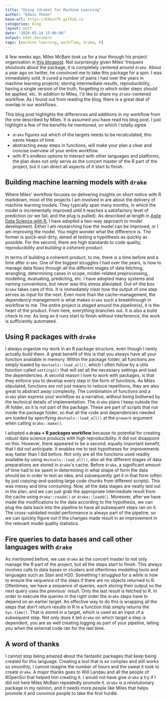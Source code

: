 ```yaml
---
title: "Using {drake} for Machine Learning"
author: "Edwin Thoen"
base-url: https://EdwinTh.github.io
categories: blog
layout: post
date: "2020-05-14 15:00:00"
output: html_document
tags: [machine learning, workflow, drake, R]
---
```


A few weeks ago, Miles McBain took us for a tour through his project organisation in [this blogpost](https://milesmcbain.xyz/the-drake-post/). Not surprisingly given Miles' frequent shoutouts about the package, it is completely centered around `drake`. About a year ago on twitter, he convinced me to take this package for a spin. I was immediately sold. It cured a number of pains I had over the years in machine learning projects; storing intermediate results, reproducibility, having a single version of the truth, forgetting in which order steps should be applied, etc. In addition to Miles, I'd like to share my `drake`-centered workflow. As I found out from reading the blog, there is a great deal of overlap in our workflows.

This blog post highlights the differences and additions in my workflow from the one described by Miles. It is assumed you have read his blog post. I just highlight a few of the benefits he mentioned, on which I totally agree. 

- `drake` figures out which of the targets needs to be recalculated, this saves heaps of time.
- abstracting away steps in functions, will make your plan a clear and concise overview of your entire workflow.
- with R's endless options to interact with other languages and platforms, the plan does not only serve as the concert master of the R part of the project, but it can direct all aspects of it start to finish.

## Building machine learning models with `drake`

Where Miles' workflow focuses on delivering insights on short notice with R markdown, most of the projects I am involved in are about the delivery of machine learning models. They typically span many months, in which the model is incrementally improved until it reaches a satisfactory level of prediction (or we fail, and the plug is pulled). As described at length in [Agile Data Science with R](https://edwinth.github.io/ADSwR/), I have adopted a two-way approach to model development. Either I am researching how the model can be improved, or I am improving the model. You might wonder what the difference is. The former is quick-and-dirty, aimed at testing a hypothesis as quickly as possible. For the second, there are high standards to code quality, reproducibility and *building a coherent product*.

In terms of building a coherent product, to me, there is a time before and a time after `drake`. One of the biggest struggles I had over the years, is how to manage data flows through all the different stages of data fetching, wrangling, determining cases in scope, model-related preprocessing, modelling, evaluating, predicting, etc. I have adopted many systems and naming conventions, but never was this stress alleviated. Out-of-the box `drake` takes care of this. It is immediately clear how the output of one step serves as input for the next. Even more than the cache-management, the dependency-management is what makes `drake` such a breakthrough in workflow to me. The entire project is staged around the pipeline(s), it is the heart of the product. From here, everything branches out. It is also a build check to me. As long as it runs start to finish without interference, the work is sufficiently automated. 

## Using R packages with `drake`

I always organize my work in an R package structure, even though I rarely actually build them. A great benefit of this is that you always have all your function available in memory. Within the package folder, all functions are simply loaded by `devtools::load_all()`, which I often follow by a utils function called `settings()` that will set all the necessary settings and load the dependencies. A second reason I love to work with packages, is that they enforce you to develop every step in the form of functions. As Miles stipulated, functions are not just means to reduce repetitions, they are also great to abstract away complexity. The combination of functions and a `drake` plan express your workflow as a narrative, without being bothered by the technical details of implementation. The `drake` plans I keep outside the /R folder, so it is not part of the package. These are part of scripts that run inside the package folder, so that all the code and dependencies needed are loaded by specifying `devtools::load_all()` at the `prework` argument when calling `drake::make()`. 

I adopted a **`drake` + R packages workflow** because its potential for creating robust data science products with high reproducibility. It did not disappoint on this. However, there appeared to be a second, equally important benefit, that I did not anticipate. It enables me to test hypotheses for improvements way faster than I did before. Not only are all the functions used readily available by using `devtools::load_all()`, also all the different stages of data preparations are stored in `drake`'s cache. Before `drake`, a significant amount of time had to be spent in determining in what shape of form the data should be in order to test an idea, and subsequently get it in that form (often by just copying-and-pasting large code chunks from different scripts). This was messy and time consuming. Now, all the data stages are neatly laid out in the plan, and we can just grab the appropriate intermediate result from the cache using `drake::readd()` or `drake::loadd()`. Moreover, after we have made the modifications to the data according to the hypothesis, we can plug the data back into the pipeline to have all subsequent steps ran on it. The cross-validated model performance is always part of the pipeline, so we can quickly figure out if the changes made result in an improvement in the relevant model quality statistics.

## Fire queries to data bases and call other languages with `drake`

As mentioned before, we use `drake` as the concert master to not only manage the R part of the project, but all the steps start to finish. This always involves calls to data bases or clusters and oftentimes modelling tools and languages such as Stan and H20. Something I struggled for a while is how to ensure the sequence of the steps if there are no objects returned to R. Oftentimes, we have a sequence of queries, each storing their output so the next query uses the previous' result. Only the last result is fetched to R. In order to execute the queries in the right order the `drake` steps have to depend on an earlier target. An effective way to do this is wrapping all the steps that don't return results in R in a function that simply returns the `Sys.time()`. That is stored in a target, which is used as an input of a subsequent step. Not only does it tell `drake` on which target a step is dependent, you are as well creating logging as part of your pipeline, telling you when the external code ran for the last time.

## A word of thanks

I cannot stop being amazed about the fantastic packages that keep being created for this language. Creating a tool that is so complex and still works so smoothly, I cannot imagine the number of hours and the sweat it took to create `drake`. A major thanks goes to Will Landau and all the people of ROpenSci that helped him creating it. I would not have give `drake` a try if I did not here Miles McBain repeatedly promote it. `drake` is a revolutionary package in my opinion, and it needs more people like Miles that helps promote it and convince people to take the first hurdle.  
